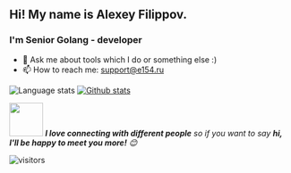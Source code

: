 
## Hi! My name is Alexey Filippov. 
### I'm Senior Golang - developer

- 💬 Ask me about tools which I do or something else :)
- 📫 How to reach me: support@e154.ru

![Language stats](https://github-readme-stats.vercel.app/api/top-langs/?username=e154&langs_count=8&theme=dark)  [![Github stats](https://github-readme-stats.vercel.app/api?username=e154&theme=dark)](https://github.com/e154)


<img src="https://media.giphy.com/media/LnQjpWaON8nhr21vNW/giphy.gif" width="60"> <em><b>I love connecting with different people</b> so if you want to say <b>hi, I'll be happy to meet you more!</b> 😊</em>

![visitors](https://visitor-badge.laobi.icu/badge?page_id=e154.e154)
